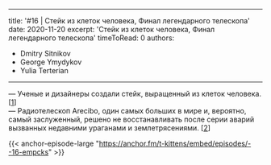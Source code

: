 
---
title: '#16 | Стейк из клеток человека, Финал легендарного телескопа'
date: 2020-11-20
excerpt: 'Стейк из клеток человека, Финал легендарного телескопа'
timeToRead: 0
authors:
  - Dmitry Sitnikov
  - George Ymydykov
  - Yulia Terterian
---

— Ученые и дизайнеры создали стейк, выращенный из клеток человека. [[1](https://esquire.ru/articles/222073-eto-ne-kannibalizm-eto-prosto-poedanie-sebya-uchenye-i-dizaynery-sozdali-steyk-vyrashchennyy-iz-kletok-cheloveka/)]<br/>
— Радиотелескоп Arecibo, один самых больших в мире и, вероятно, самый заслуженный, решено не восстанавливать после серии аварий вызванных недавними ураганами и землетрясениями. [[2](https://www.scientificamerican.com/article/legendary-arecibo-telescope-will-close-forever-and-scientists-are-reeling/)]

{{< anchor-episode-large "https://anchor.fm/t-kittens/embed/episodes/--16-empcks" >}}
